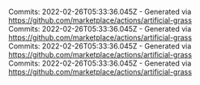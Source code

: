 Commits: 2022-02-26T05:33:36.045Z - Generated via https://github.com/marketplace/actions/artificial-grass
<br>
Commits: 2022-02-26T05:33:36.045Z - Generated via https://github.com/marketplace/actions/artificial-grass
<br>
Commits: 2022-02-26T05:33:36.045Z - Generated via https://github.com/marketplace/actions/artificial-grass
<br>
Commits: 2022-02-26T05:33:36.045Z - Generated via https://github.com/marketplace/actions/artificial-grass
<br>
